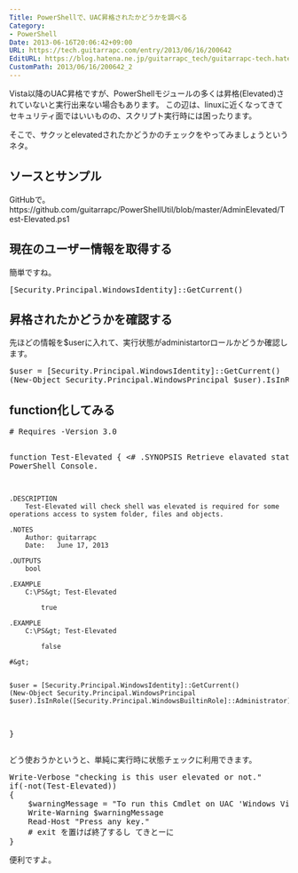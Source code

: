 ```yaml
---
Title: PowerShellで、UAC昇格されたかどうかを調べる
Category:
- PowerShell
Date: 2013-06-16T20:06:42+09:00
URL: https://tech.guitarrapc.com/entry/2013/06/16/200642
EditURL: https://blog.hatena.ne.jp/guitarrapc_tech/guitarrapc-tech.hatenablog.com/atom/entry/11696248318757675746
CustomPath: 2013/06/16/200642_2
---
```


Vista以降のUAC昇格ですが、PowerShellモジュールの多くは昇格(Elevated)されていないと実行出来ない場合もあります。
この辺は、linuxに近くなってきてセキュリティ面ではいいものの、スクリプト実行時には困ったります。

そこで、サクッとelevatedされたかどうかのチェックをやってみましょうというネタ。



<h2>ソースとサンプル</h2>
GitHubで。
https://github.com/guitarrapc/PowerShellUtil/blob/master/AdminElevated/Test-Elevated.ps1

<h2>現在のユーザー情報を取得する</h2>
簡単ですね。
<pre class="brush: powershell">
[Security.Principal.WindowsIdentity]::GetCurrent()
</pre>

<h2>昇格されたかどうかを確認する</h2>
先ほどの情報を$userに入れて、実行状態がadministartorロールかどうか確認します。
<pre class="brush: powershell">
$user = [Security.Principal.WindowsIdentity]::GetCurrent()
(New-Object Security.Principal.WindowsPrincipal $user).IsInRole([Security.Principal.WindowsBuiltinRole]::Administrator)
</pre>

<h2>function化してみる</h2>
<pre class="brush: powershell">
# Requires -Version 3.0

function Test-Elevated
{
	&lt;#
	.SYNOPSIS
		Retrieve elavated status of PowerShell Console.

	.DESCRIPTION
		Test-Elevated will check shell was elevated is required for some operations access to system folder, files and objects.

	.NOTES
		Author: guitarrapc
		Date:   June 17, 2013

	.OUTPUTS
		bool

	.EXAMPLE
		C:\PS&gt; Test-Elevated

			true

	.EXAMPLE
		C:\PS&gt; Test-Elevated

			false

	#&gt;


	$user = [Security.Principal.WindowsIdentity]::GetCurrent()
	(New-Object Security.Principal.WindowsPrincipal $user).IsInRole([Security.Principal.WindowsBuiltinRole]::Administrator)

}
</pre>


どう使おうかというと、単純に実行時に状態チェックに利用できます。
<pre class="brush: powershell">
Write-Verbose &quot;checking is this user elevated or not.&quot;
if(-not(Test-Elevated))
{
	$warningMessage = &quot;To run this Cmdlet on UAC 'Windows Vista, 7, 8, Windows Server 2008, 2008 R2, 2012 and later versions of Windows' must start an elevated PowerShell console.&quot;
	Write-Warning $warningMessage
	Read-Host &quot;Press any key.&quot;
	# exit を置けば終了するし てきとーに
}
</pre>

便利ですよ。
